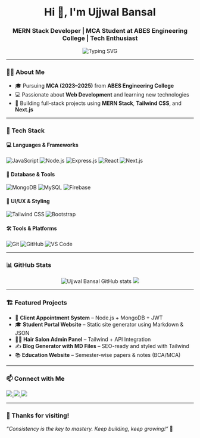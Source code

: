 <!-- GitHub Profile README for Ujjwal Bansal -->

<h1 align="center">Hi 👋, I'm Ujjwal Bansal</h1>
<h3 align="center">MERN Stack Developer | MCA Student at ABES Engineering College | Tech Enthusiast</h3>

<p align="center">
 <img src="https://readme-typing-svg.herokuapp.com?font=Fira+Code&size=20&pause=1000&center=true&vCenter=true&width=1000&lines=MERN+Stack+Developer;Open+to+Internships+%26+Freelance+Projects;Building+Clean+and+Responsive+Web+Apps;Loves+Comedy%2C+Code+%26+Creativity!" alt="Typing SVG" />

</p>

---

### 👨‍💻 About Me

- 🎓 Pursuing **MCA (2023–2025)** from **ABES Engineering College**
- 💻 Passionate about **Web Development** and learning new technologies
- 🚀 Building full-stack projects using **MERN Stack**, **Tailwind CSS**, and **Next.js**

---

### 🧰 Tech Stack

#### 💻 Languages & Frameworks
![JavaScript](https://img.shields.io/badge/-JavaScript-F7DF1E?style=flat&logo=javascript&logoColor=black)
![Node.js](https://img.shields.io/badge/-Node.js-339933?style=flat&logo=node.js&logoColor=white)
![Express.js](https://img.shields.io/badge/-Express.js-000000?style=flat&logo=express)
![React](https://img.shields.io/badge/-React-61DAFB?style=flat&logo=react&logoColor=black)
![Next.js](https://img.shields.io/badge/-Next.js-000000?style=flat&logo=next.js)

#### 🧱 Database & Tools
![MongoDB](https://img.shields.io/badge/-MongoDB-47A248?style=flat&logo=mongodb&logoColor=white)
![MySQL](https://img.shields.io/badge/-MySQL-4479A1?style=flat&logo=mysql&logoColor=white)
![Firebase](https://img.shields.io/badge/-Firebase-FFCA28?style=flat&logo=firebase&logoColor=black)

#### 🎨 UI/UX & Styling
![Tailwind CSS](https://img.shields.io/badge/-Tailwind_CSS-38B2AC?style=flat&logo=tailwind-css&logoColor=white)
![Bootstrap](https://img.shields.io/badge/-Bootstrap-7952B3?style=flat&logo=bootstrap&logoColor=white)

#### 🛠 Tools & Platforms
![Git](https://img.shields.io/badge/-Git-F05032?style=flat&logo=git&logoColor=white)
![GitHub](https://img.shields.io/badge/-GitHub-181717?style=flat&logo=github)
![VS Code](https://img.shields.io/badge/-VS%20Code-007ACC?style=flat&logo=visual-studio-code)

---

### 📊 GitHub Stats

<p align="center">
  <img src="https://github-readme-stats.vercel.app/api?username=UjjwalBansal2002&show_icons=true&theme=github_dark" alt="Ujjwal Bansal GitHub stats" />
  <img src="https://github-readme-streak-stats.herokuapp.com/?user=UjjwalBansal2002&theme=tokyonight" />
</p>

---

### 🏗️ Featured Projects

- 🎯 **Client Appointment System** – Node.js + MongoDB + JWT
- 🎓 **Student Portal Website** – Static site generator using Markdown & JSON
- 💇‍♂️ **Hair Salon Admin Panel** – Tailwind + API Integration
- ✍️ **Blog Generator with MD Files** – SEO-ready and styled with Tailwind
- 📚 **Education Website** – Semester-wise papers & notes (BCA/MCA)

---

### 📫 Connect with Me

<p>
  <a href="https://www.linkedin.com/in/ujjwalbansal-dev" target="_blank">
    <img src="https://img.shields.io/badge/-LinkedIn-blue?style=for-the-badge&logo=linkedin&logoColor=white"/>
  </a>
  <a href="https://github.com/UjjwalBansal2002" target="_blank">
    <img src="https://img.shields.io/badge/-GitHub-black?style=for-the-badge&logo=github"/>
  </a>
  <a href="mailto:ujjwalbansal.official@gmail.com">
    <img src="https://img.shields.io/badge/-Gmail-D14836?style=for-the-badge&logo=gmail&logoColor=white"/>
  </a>
</p>

---

### 🙏 Thanks for visiting!

_“Consistency is the key to mastery. Keep building, keep growing!”_ 💪
